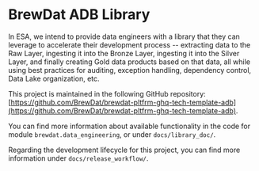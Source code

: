 # BrewDat ADB Library

In ESA, we intend to provide data engineers with a library that they can leverage to accelerate their development process -- extracting data to the Raw Layer, ingesting it into the Bronze Layer, ingesting it into the Silver Layer, and finally creating Gold data products based on that data, all while using best practices for auditing, exception handling, dependency control, Data Lake organization, etc. 

This project is maintained in the following GitHub repository: [https://github.com/BrewDat/brewdat-pltfrm-ghq-tech-template-adb](https://github.com/BrewDat/brewdat-pltfrm-ghq-tech-template-adb).

You can find more information about available functionality in the code for module `brewdat.data_engineering`, or under `docs/library_doc/`.

Regarding the development lifecycle for this project, you can find more information under `docs/release_workflow/`.
